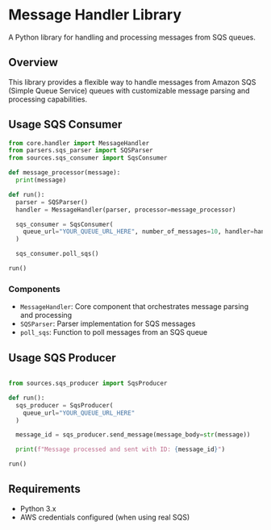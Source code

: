 # Message Handler Library

A Python library for handling and processing messages from SQS queues.

## Overview

This library provides a flexible way to handle messages from Amazon SQS (Simple Queue Service) queues with customizable message parsing and processing capabilities.

## Usage SQS Consumer

```python
from core.handler import MessageHandler
from parsers.sqs_parser import SQSParser
from sources.sqs_consumer import SqsConsumer

def message_processor(message):
  print(message)

def run():
  parser = SQSParser()
  handler = MessageHandler(parser, processor=message_processor)

  sqs_consumer = SqsConsumer(
    queue_url="YOUR_QUEUE_URL_HERE", number_of_messages=10, handler=handler
  )

  sqs_consumer.poll_sqs()

run()
```

### Components

- `MessageHandler`: Core component that orchestrates message parsing and processing
- `SQSParser`: Parser implementation for SQS messages
- `poll_sqs`: Function to poll messages from an SQS queue

## Usage SQS Producer

```python

from sources.sqs_producer import SqsProducer

def run():
  sqs_producer = SqsProducer(
    queue_url="YOUR_QUEUE_URL_HERE"
  )

  message_id = sqs_producer.send_message(message_body=str(message))

  print(f"Message processed and sent with ID: {message_id}")

run()
```

## Requirements

- Python 3.x
- AWS credentials configured (when using real SQS)
